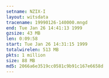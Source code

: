 ```yaml
---
setname: NZIX-I
layout: witsdata
tracename: 19990126-140000.mngd
end: Tue Jan 26 14:41:13 1999
gzsize: 43 MB
len: 0:09:58
start: Tue Jan 26 14:31:15 1999
totalwirelen: 513 MB
pkts: 1 million
size: 88 MB
md5: 2066a6e3519cc0581c9b91c167e6658d
---
```

